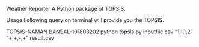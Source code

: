 Weather Reporter
A Python package of TOPSIS.

Usage
Following query on terminal will provide you the TOPSIS.

TOPSIS-NAMAN BANSAL-101803202 python topsis.py inputfile.csv “1,1,1,2” “+,+,-,+” result.csv
